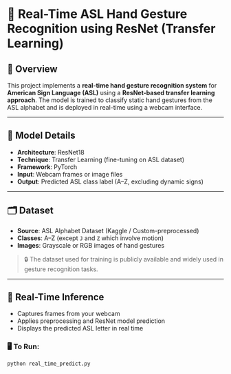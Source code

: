 # 🤟 Real-Time ASL Hand Gesture Recognition using ResNet (Transfer Learning)

## 📌 Overview

This project implements a **real-time hand gesture recognition system** for **American Sign Language (ASL)** using a **ResNet-based transfer learning approach**. The model is trained to classify static hand gestures from the ASL alphabet and is deployed in real-time using a webcam interface.

---

## 🧠 Model Details

- **Architecture**: ResNet18
- **Technique**: Transfer Learning (fine-tuning on ASL dataset)
- **Framework**: PyTorch
- **Input**: Webcam frames or image files
- **Output**: Predicted ASL class label (A–Z, excluding dynamic signs)

---

## 🗂 Dataset

- **Source**: ASL Alphabet Dataset (Kaggle / Custom-preprocessed)
- **Classes**: A–Z (except `J` and `Z` which involve motion)
- **Images**: Grayscale or RGB images of hand gestures

> 🔒 The dataset used for training is publicly available and widely used in gesture recognition tasks.

---

## 🚀 Real-Time Inference

- Captures frames from your webcam
- Applies preprocessing and ResNet model prediction
- Displays the predicted ASL letter in real time

### 🖥️ To Run:

```bash
python real_time_predict.py
